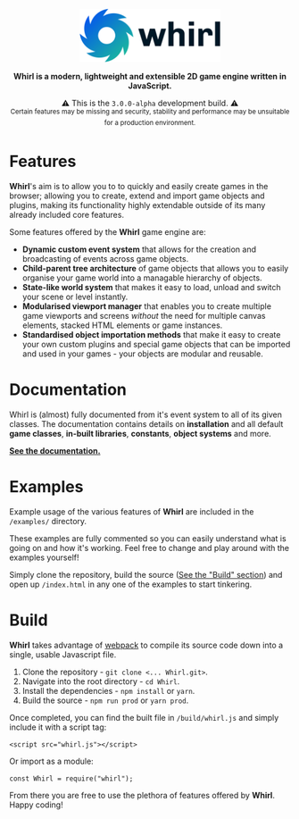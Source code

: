 <p align="center"><img src="./doc/logo/logo_text.png" alt="drawing" width="50%" /></p>

<p align="center"><b>Whirl is a modern, lightweight and extensible 2D game engine written in JavaScript.</b></p>

<p align="center">⚠️ This is the <code>3.0.0-alpha</code> development build. ⚠️<br><sup>Certain features may be missing and security, stability and performance may be unsuitable for a production environment.</sup></p>

# Features

**Whirl**'s aim is to allow you to to quickly and easily create games in the browser; allowing you to create, extend and import game objects and plugins, making its functionality highly extendable outside of its many already included core features.

Some features offered by the **Whirl** game engine are:

* **Dynamic custom event system** that allows for the creation and broadcasting of events across game objects.
* **Child-parent tree architecture** of game objects that allows you to easily organise your game world into a managable hierarchy of objects.
* **State-like world system** that makes it easy to load, unload and switch your scene or level instantly.
* **Modularised viewport manager** that enables you to create multiple game viewports and screens *without* the need for multiple canvas elements, stacked HTML elements or game instances.
* **Standardised object importation methods** that make it easy to create your own custom plugins and special game objects that can be imported and used in your games - your objects are modular and reusable.

# Documentation

Whirl is (almost) fully documented from it's event system to all of its given classes. The documentation contains details on **installation** and all default **game classes**, **in-built libraries**, **constants**, **object systems** and more.

[**See the documentation.**](https://matthewwid.github.io/Whirl/)

# Examples

Example usage of the various features of **Whirl** are included in the `/examples/` directory.

These examples are fully commented so you can easily understand what is going on and how it's working. Feel free to change and play around with the examples yourself!

Simply clone the repository, build the source ([See the "Build" section](#build)) and open up `/index.html` in any one of the examples to start tinkering.

# Build

**Whirl** takes advantage of [webpack](https://webpack.js.org/) to compile its source code down into a single, usable Javascript file.

1. Clone the repository - `git clone <... Whirl.git>`.
2. Navigate into the root directory - `cd Whirl`.
3. Install the dependencies - `npm install` or `yarn`.
4. Build the source - `npm run prod` or `yarn prod`.

Once completed, you can find the built file in `/build/whirl.js` and simply include it with a script tag:

    <script src="whirl.js"></script>
    
Or import as a module:

    const Whirl = require("whirl");
    
From there you are free to use the plethora of features offered by **Whirl**. Happy coding!
